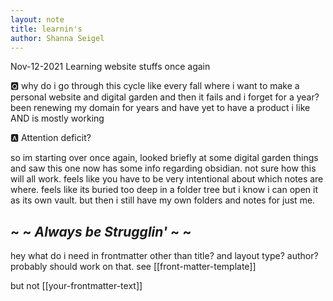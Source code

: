 ```yaml
---
layout: note
title: learnin's
author: Shanna Seigel
---
```



Nov-12-2021 Learning website stuffs once again

🆀 why do i go through this cycle like every fall where i want to make a personal website and digital garden and then it fails and i forget for a year? been renewing my domain for years and have yet to have a product i like AND is mostly working

🅰️ Attention deficit?


so im starting over once again, looked briefly at some digital garden things and saw this one now has some info regarding obsidian. not sure how this will all work. feels like you have to be very intentional about which notes are where. feels like its buried too deep in a folder tree but i know i can open it as its own vault. but then i still have my own folders and notes for just me.

## ~ ~ *Always be Strugglin'* ~ ~


hey what do i need in frontmatter other than title? and layout type? author?
probably should work on that. see [[front-matter-template]]

but not [[your-frontmatter-text]]

